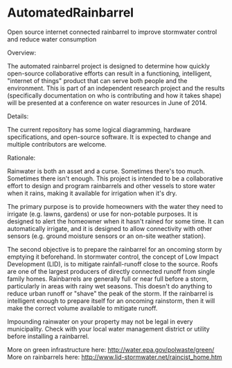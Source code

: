 AutomatedRainbarrel
===================

Open source internet connected rainbarrel to improve stormwater control and reduce water consumption

Overview:

The automated rainbarrel project is designed to determine how quickly open-source collaborative efforts can result in a functioning, intelligent, "internet of things" product that can serve both people and the environment. This is part of an independent research project and the results (specifically documentation on who is contributing and how it takes shape) will be presented at a conference on water resources in June of 2014. 

Details:

The current repository has some logical diagramming, hardware specifications, and open-source software. It is expected to change and multiple contributors are welcome.

Rationale:

Rainwater is both an asset and a curse. Sometimes there's too much. Sometimes there isn't enough. This project is intended to be a collaborative effort to design and program rainbarrels and other vessels to store water when it rains, making it available for irrigation when it's dry.

The primary purpose is to provide homeowners with the water they need to irrigate (e.g. lawns, gardens) or use for non-potable purposes. It is designed to alert the homeowner when it hasn't rained for some time. It can automatically irrigate, and it is designed to allow connectivity with other sensors (e.g. ground moisture sensors or an on-site weather station). 

The second objective is to prepare the rainbarrel for an oncoming storm by emptying it beforehand. In stormwater control, the concept of Low Impact Development (LID), is to mitigate rainfall-runoff close to the source. Roofs are one of the largest producers of directly connected runoff from single family homes. Rainbarrels are generally full or near full before a storm, particularly in areas with rainy wet seasons. This doesn't do anything to reduce urban runoff or "shave" the peak of the storm. If the rainbarrel is intelligent enough to prepare itself for an oncoming rainstorm, then it will make the correct volume available to mitigate runoff.

Impounding rainwater on your property may not be legal in every municipality. Check with your local water management district or utility before installing a rainbarrel.


More on green infrastructure here:
http://water.epa.gov/polwaste/green/
More on rainbarrels here:
http://www.lid-stormwater.net/raincist_home.htm
